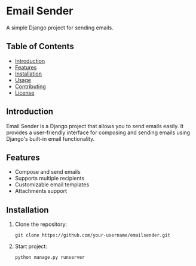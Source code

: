 # Email Sender

A simple Django project for sending emails.

## Table of Contents

- [Introduction](#introduction)
- [Features](#features)
- [Installation](#installation)
- [Usage](#usage)
- [Contributing](#contributing)
- [License](#license)

## Introduction

Email Sender is a Django project that allows you to send emails easily. It provides a user-friendly interface for composing and sending emails using Django's built-in email functionality.

## Features

- Compose and send emails
- Supports multiple recipients
- Customizable email templates
- Attachments support

## Installation

1. Clone the repository:

   ```shell
   git clone https://github.com/your-username/emailsender.git

2. Start project:
    ```shell
    python manage.py runserver
